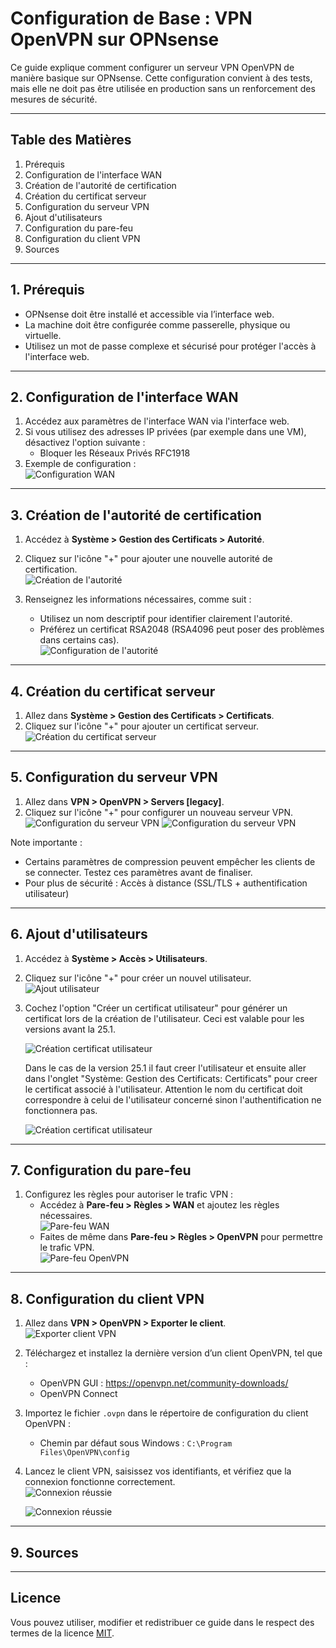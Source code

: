 
# Configuration de Base : VPN OpenVPN sur OPNsense

Ce guide explique comment configurer un serveur VPN OpenVPN de manière basique sur OPNsense. Cette configuration convient à des tests, mais elle ne doit pas être utilisée en production sans un renforcement des mesures de sécurité.

---

## Table des Matières

1. Prérequis
2. Configuration de l'interface WAN
3. Création de l'autorité de certification
4. Création du certificat serveur
5. Configuration du serveur VPN
6. Ajout d'utilisateurs
7. Configuration du pare-feu
8. Configuration du client VPN
9. Sources

---

## 1. Prérequis

- OPNsense doit être installé et accessible via l’interface web.
- La machine doit être configurée comme passerelle, physique ou virtuelle.
- Utilisez un mot de passe complexe et sécurisé pour protéger l'accès à l'interface web.

---

## 2. Configuration de l'interface WAN

1. Accédez aux paramètres de l'interface WAN via l'interface web.
2. Si vous utilisez des adresses IP privées (par exemple dans une VM), désactivez l'option suivante :
   - Bloquer les Réseaux Privés RFC1918
3. Exemple de configuration :  
   ![Configuration WAN](img/img1.png)

---

## 3. Création de l'autorité de certification

1. Accédez à **Système > Gestion des Certificats > Autorité**.
2. Cliquez sur l'icône "+" pour ajouter une nouvelle autorité de certification.  
   ![Création de l'autorité](img/img2.png)

3. Renseignez les informations nécessaires, comme suit :
   - Utilisez un nom descriptif pour identifier clairement l'autorité.
   - Préférez un certificat RSA2048 (RSA4096 peut poser des problèmes dans certains cas).  
   ![Configuration de l'autorité](img/img3.png)

---

## 4. Création du certificat serveur

1. Allez dans **Système > Gestion des Certificats > Certificats**.
2. Cliquez sur l'icône "+" pour ajouter un certificat serveur.  
   ![Création du certificat serveur](img/img4.png)


---

## 5. Configuration du serveur VPN

1. Allez dans **VPN > OpenVPN > Servers [legacy]**.
2. Cliquez sur l'icône "+" pour configurer un nouveau serveur VPN.  
   ![Configuration du serveur VPN](img/img5.png)
   ![Configuration du serveur VPN](img/img6.png)
   
Note importante : 
 - Certains paramètres de compression peuvent empêcher les clients de se connecter. Testez ces paramètres avant de finaliser.
 - Pour plus de sécurité : Accès à distance (SSL/TLS + authentification utilisateur)
---

## 6. Ajout d'utilisateurs

1. Accédez à **Système > Accès > Utilisateurs**.
2. Cliquez sur l'icône "+" pour créer un nouvel utilisateur.  
   ![Ajout utilisateur](img/img7.png)

3. Cochez l'option "Créer un certificat utilisateur" pour générer un certificat lors de la création de l'utilisateur.
   Ceci est valable pour les versions avant la 25.1.

   ![Création certificat utilisateur](img/img9.png)

   Dans le cas de la version 25.1 il faut creer l'utilisateur et ensuite aller dans l'onglet "Système: Gestion des Certificats: Certificats" pour creer le certificat associé à l'utilisateur.
   Attention le nom du certificat doit correspondre à celui de l'utilisateur concerné sinon l'authentification ne fonctionnera pas.

   ![Création certificat utilisateur](img/img17.png)
   
---

## 7. Configuration du pare-feu

1. Configurez les règles pour autoriser le trafic VPN :
   - Accédez à **Pare-feu > Règles > WAN** et ajoutez les règles nécessaires.  
     ![Pare-feu WAN](img/img10.png)
   - Faites de même dans **Pare-feu > Règles > OpenVPN** pour permettre le trafic VPN.  
     ![Pare-feu OpenVPN](img/img12.png)

---

## 8. Configuration du client VPN

1. Allez dans **VPN > OpenVPN > Exporter le client**.  
   ![Exporter client VPN](img/img13.png)

2. Téléchargez et installez la dernière version d’un client OpenVPN, tel que :
   - OpenVPN GUI : https://openvpn.net/community-downloads/
   - OpenVPN Connect

3. Importez le fichier `.ovpn` dans le répertoire de configuration du client OpenVPN :
   - Chemin par défaut sous Windows : `C:\Program Files\OpenVPN\config`

4. Lancez le client VPN, saisissez vos identifiants, et vérifiez que la connexion fonctionne correctement.  
   ![Connexion réussie](img/img15.png)

      ![Connexion réussie](img/img16.png)

---

## 9. Sources



---

## Licence

Vous pouvez utiliser, modifier et redistribuer ce guide dans le respect des termes de la licence [MIT](https://opensource.org/licenses/MIT).
